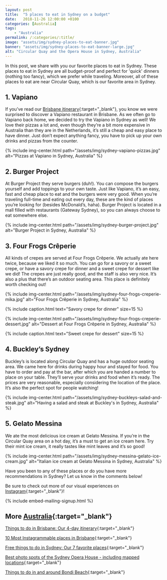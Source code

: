 ```yaml
---
layout: post
title:  "5 places to eat in Sydney on a budget"
date:   2018-11-26 12:00:00 +0100
categories: [Australia]
tags:
    - "Australia"
permalink: /:categories/:title/
image: "assets/img/sydney-places-to-eat-banner.jpg"
banner: "assets/img/sydney-places-to-eat-banner-large.jpg"
alt: "Circular Quay and the Opera House in Sydney, Australia"
---
```


In this post, we share with you our favorite places to eat in Sydney. These places to eat in Sydney are all budget-proof and perfect for 'quick' dinners (nothing too fancy), which we prefer while traveling. Moreover, all of these places to eat are near Circular Quay, which is our favorite area in Sydney. 

## 1. Vapiano

If you’ve read our [Brisbane itinerary][brisbane itinerary]{:target="_blank"}, you know we were surprised to discover a Vapiano restaurant in Brisbane. As we often go to Vapiano back home, we decided to try the Vapiano in Sydney as well! We love their pizzas a lot and, even though they’re a bit more expensive in Australia than they are in the Netherlands, it’s still a cheap and easy place to have dinner. Just don’t expect anything fancy, you have to pick up your own drinks and pizzas from the counter. 

{% include img-center.html path="/assets/img/sydney-vapiano-pizzas.jpg" alt="Pizzas at Vapiano in Sydney, Australia" %}

## 2. Burger Project 

At Burger Project they serve burgers (duh!). You can compose the burgers yourself and add toppings to your own taste. Just like Vapiano, it’s an easy, fast and cheap place to eat and the burgers were very good. When you’re traveling full-time and eating out every day, these are the kind of places you’re looking for (besides McDonald’s, haha). Burger Project is located in a mall filled with restaurants (Gateway Sydney), so you can always choose to eat somewhere else. 

{% include img-center.html path="/assets/img/sydney-burger-project.jpg" alt="Burger Project in Sydney, Australia" %}

## 3. Four Frogs Crêperie

All kinds of crepes are served at Four Frogs Crêperie. We actually ate here twice, because we liked it so much. You can go for a savory or a sweet crepe, or have a savory crepe for dinner and a sweet crepe for dessert like we did! The crepes are just really good, and the staff is also very nice. It’s also a plus that there’s an outdoor seating area. This place is definitely worth checking out!

{% include img-center.html path="/assets/img/sydney-four-frogs-creperie-mika.jpg" alt="Four Frogs Crêperie in Sydney, Australia" %}

{% include caption.html text="Savory crepe for dinner" size=15 %}

{% include img-center.html path="/assets/img/sydney-four-frogs-creperie-dessert.jpg" alt="Dessert at Four Frogs Crêperie in Sydney, Australia" %}

{% include caption.html text="Sweet crepe for dessert" size=15 %}

## 4. Buckley’s Sydney

Buckley’s is located along Circular Quay and has a huge outdoor seating area. We came here for drinks during happy hour and stayed for food. You have to order and pay at the bar, after which you are handed a number to place on your table. They’ll serve your drinks and food when it’s ready. The prices are very reasonable, especially considering the location of the place. It’s also the perfect spot for people watching!

{% include img-center.html path="/assets/img/sydney-buckleys-salad-and-steak.jpg" alt="Having a salad and steak at Buckley's in Sydney, Australia" %}

## 5. Gelato Messina

We ate the most delicious ice cream at Gelato Messina. If you’re in the Circular Quay area on a hot day, it’s a must to get an ice cream here. Try their mint ice cream, it really tastes like mint leaves and it’s so good! 

{% include img-center.html path="/assets/img/sydney-messina-gelato-ice-cream.jpg" alt="Italian ice cream at Gelato Messina in Sydney, Australia" %}

Have you been to any of these places or do you have more recommendations in Sydney? Let us know in the comments below!

Be sure to check out more of our visual experiences on [Instagram][instagram]{:target="_blank"}!

{% include embed-mailing-signup.html %}

## More [Australia][australia]{:target="_blank"}

[Things to do in Brisbane: Our 4-day itinerary][brisbane itinerary]{:target="_blank"}

[10 Most Instagrammable places in Brisbane][brisbane instagram]{:target="_blank"}

[Free things to do in Sydney: Our 7 favorite places][sydney itinerary]{:target="_blank"}

[Best photo spots of the Sydney Opera House - including mapped locations][photo spots opera house]{:target="_blank"}

[Things to do in and around Bondi Beach][bondi beach]{:target="_blank"}

[brisbane itinerary]: https://kipamojo.world/australia/Things-to-do-in-Brisbane-Our-4-days-itinerary/ 
[brisbane instagram]: https://kipamojo.world/australia/10-Most-Instagrammable-places-in-Brisbane/ 
[sydney itinerary]: https://kipamojo.world/australia/Free-things-to-do-in-Sydney-Our-7-favorite-places/ 
[photo spots opera house]: https://kipamojo.world/australia/Best-photo-spots-of-the-Sydney-Opera-House/
[bondi beach]: https://kipamojo.world/australia/Things-to-do-in-and-around-Bondi-Beach/ 

[australia]: https://kipamojo.world/tags.html#australia
[instagram]: https://instagram.com/kipamojo 
